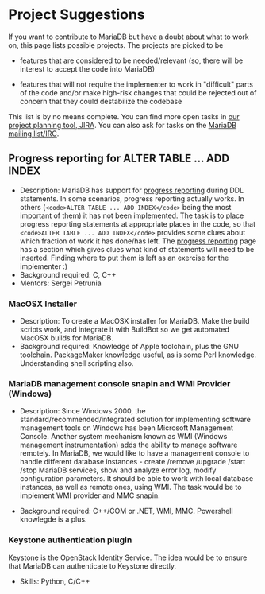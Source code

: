 
# Project Suggestions

If you want to contribute to MariaDB but have a doubt about what to work on,
this page lists possible projects. The projects are picked to be


* features that are considered to be needed/relevant (so, there will be
 interest to accept the code into MariaDB)


* features that will not require the implementer to work in "difficult" parts
 of the code and/or make high-risk changes that could be rejected out of
 concern that they could destabilize the codebase


This list is by no means complete. You can find more open tasks in [our project planning tool, JIRA](../../learning-and-training/training-and-tutorials/advanced-mariadb-articles/development-articles/tools/jira.md).  You can also ask for tasks on the
[MariaDB mailing list/IRC](../friends-of-mariadb/resources.md).


## Progress reporting for ALTER TABLE ... ADD INDEX


* Description: MariaDB has support for
 [progress reporting](../../../server/reference/mariadb-internals/using-mariadb-with-your-programs-api/progress-reporting.md) during DDL statements. In some
 scenarios, progress reporting actually works. In
 others (`<code>ALTER TABLE ... ADD INDEX</code>` being the most important of them) it
 has not been implemented. The task is to place progress reporting statements
 at appropriate places in the code, so that `<code>ALTER TABLE ... ADD INDEX</code>`
 provides some clues about which fraction of work it has done/has left. The
 [progress reporting](../../../server/reference/mariadb-internals/using-mariadb-with-your-programs-api/progress-reporting.md) page has a section which gives
 clues what kind of statements will need to be inserted. Finding where to put
 them is left as an exercise for the implementer :)
* Background required: C, C++
* Mentors: Sergei Petrunia


### MacOSX Installer


* Description: To create a MacOSX installer for MariaDB. Make the build
 scripts work, and integrate it with BuildBot so we get automated MacOSX
 builds for MariaDB.
* Background required: Knowledge of Apple toolchain, plus the GNU
 toolchain. PackageMaker knowledge useful, as is some Perl knowledge.
 Understanding shell scripting also.


### MariaDB management console snapin and WMI Provider (Windows)


* Description: Since Windows 2000, the standard/recommended/integrated solution for implementing software management tools on Windows has been Microsoft Management Console. Another system mechanism known as WMI (Windows management instrumentation) adds the ability to manage software remotely.
In MariaDB, we would like to have a management console to handle different database instances - create /remove /upgrade /start /stop MariaDB services, show and analyze error log, modify configuration parameters. It should be able to work with local database instances, as well as remote ones, using WMI.
The task would be to implement WMI provider and MMC snapin.


* Background required: C++/COM or .NET, WMI, MMC. Powershell knowlegde is a plus.


### Keystone authentication plugin


Keystone is the OpenStack Identity Service. The idea would be to ensure that MariaDB can authenticate to Keystone directly.


* Skills: Python, C/C++

